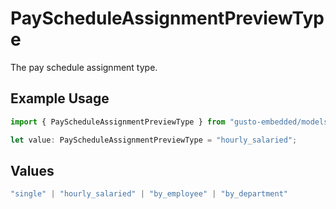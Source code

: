 # PayScheduleAssignmentPreviewType

The pay schedule assignment type.

## Example Usage

```typescript
import { PayScheduleAssignmentPreviewType } from "gusto-embedded/models/components";

let value: PayScheduleAssignmentPreviewType = "hourly_salaried";
```

## Values

```typescript
"single" | "hourly_salaried" | "by_employee" | "by_department"
```